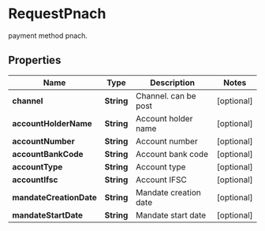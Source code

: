 

# RequestPnach

payment method pnach.

## Properties

| Name | Type | Description | Notes |
|------------ | ------------- | ------------- | -------------|
|**channel** | **String** | Channel. can be post |  [optional] |
|**accountHolderName** | **String** | Account holder name |  [optional] |
|**accountNumber** | **String** | Account number |  [optional] |
|**accountBankCode** | **String** | Account bank code |  [optional] |
|**accountType** | **String** | Account type |  [optional] |
|**accountIfsc** | **String** | Account IFSC |  [optional] |
|**mandateCreationDate** | **String** | Mandate creation date |  [optional] |
|**mandateStartDate** | **String** | Mandate start date |  [optional] |



